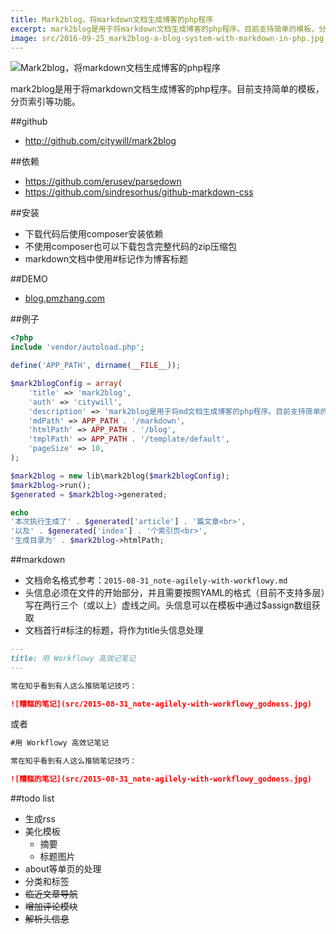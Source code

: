 ```yaml
---
title: Mark2blog，将markdown文档生成博客的php程序
excerpt: mark2blog是用于将markdown文档生成博客的php程序。目前支持简单的模板，分页索引等功能。本博客就是由mark2blog生成。欢迎使用或参与贡献。
image: src/2016-09-25_mark2blog-a-blog-system-with-markdown-in-php.jpg
---
```


![Mark2blog，将markdown文档生成博客的php程序](src/2016-09-25_mark2blog-a-blog-system-with-markdown-in-php.jpg)

mark2blog是用于将markdown文档生成博客的php程序。目前支持简单的模板，分页索引等功能。

##github
* http://github.com/citywill/mark2blog

##依赖
* https://github.com/erusev/parsedown
* https://github.com/sindresorhus/github-markdown-css

##安装
* 下载代码后使用composer安装依赖
* 不使用composer也可以下载包含完整代码的zip压缩包
* markdown文档中使用#标记作为博客标题

##DEMO
* [blog.pmzhang.com](http://blog.pmzhang.com)

##例子
```php
<?php
include 'vendor/autoload.php';

define('APP_PATH', dirname(__FILE__));

$mark2blogConfig = array(
    'title' => 'mark2blog',
    'auth' => 'citywill',
    'description' => 'mark2blog是用于将md文档生成博客的php程序。目前支持简单的模板，分页索引等功能。',
    'mdPath' => APP_PATH . '/markdown',
    'htmlPath' => APP_PATH . '/blog',
    'tmplPath' => APP_PATH . '/template/default',
    'pageSize' => 10,
);

$mark2blog = new lib\mark2blog($mark2blogConfig);
$mark2blog->run();
$generated = $mark2blog->generated;

echo
'本次执行生成了' . $generated['article'] . '篇文章<br>',
'以及' . $generated['index'] . '个索引页<br>',
'生成目录为' . $mark2blog->htmlPath;
```

##markdown
* 文档命名格式参考：`2015-08-31_note-agilely-with-workflowy.md`
* 头信息必须在文件的开始部分，并且需要按照YAML的格式（目前不支持多层）写在两行三个（或以上）虚线之间。头信息可以在模板中通过$assign数组获取
* 文档首行#标注的标题，将作为title头信息处理

```markdown
---
title: 用 Workflowy 高效记笔记
---

常在知乎看到有人这么推销笔记技巧：

![糟糕的笔记](src/2015-08-31_note-agilely-with-workflowy_godness.jpg)
```

或者

```markdown
#用 Workflowy 高效记笔记

常在知乎看到有人这么推销笔记技巧：

![糟糕的笔记](src/2015-08-31_note-agilely-with-workflowy_godness.jpg)
```

##todo list
* 生成rss
* 美化模板
    * 摘要
    * 标题图片
* about等单页的处理
* 分类和标签
* ~~临近文章导航~~
* ~~增加评论模块~~
* ~~解析头信息~~